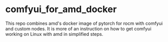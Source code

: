 # comfyui_for_amd_docker
This repo combines amd's docker image of pytorch for rocm with comfyui and custom nodes. It is more of an instruction on how to get comfyui working on Linux with amd in simplified steps.

